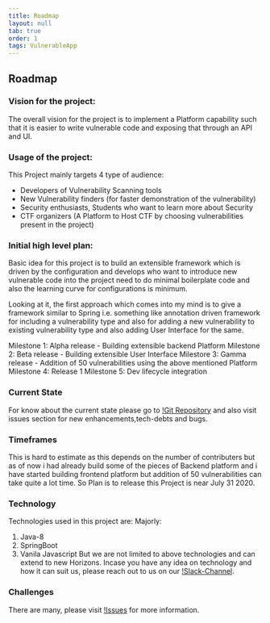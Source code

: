 ```yaml
---
title: Roadmap
layout: null
tab: true
order: 1
tags: VulnerableApp
---
```


## Roadmap
### Vision for the project:

The overall vision for the project is to implement a Platform capability such that it is easier to write 
vulnerable code and exposing that through an API and UI. 

### Usage of the project:

This Project mainly targets 4 type of audience:
* Developers of Vulnerability Scanning tools
* New Vulnerability finders (for faster demonstration of the vulnerability)
* Security enthusiasts, Students who want to learn more about Security
* CTF organizers (A Platform to Host CTF by choosing vulnerabilities present in the project)

### Initial high level plan:

Basic idea for this project is to build an extensible framework which is driven by the configuration and develops who want to introduce new vulnerable code into the project need to do minimal boilerplate code and also the learning curve for configurations is minimum.

Looking at it, the first approach which comes into my mind is to give a framework similar to Spring i.e. something like annotation driven framework for including a vulnerability type and also for adding a new vulnerability to existing vulnerability type and also adding User Interface for the same. 

Milestone 1: Alpha release - Building extensible backend Platform
Milestone 2: Beta release - Building extensible User Interface
Milestore 3: Gamma release - Addition of 50 vulnerabilities using the above mentioned Platform
Milestone 4: Release 1 
Milestone 5: Dev lifecycle integration

### Current State
For know about the current state please go to [!Git Repository](https://github.com/SasanLabs/VulnerableApp) and also visit issues section for new enhancements,tech-debts and bugs.

### Timeframes
This is hard to estimate as this depends on the number of contributers but as of now i had already build some of the pieces of Backend platform and i have started building frontend platform but addition of 50 vulnerabilities can take quite a lot time. So Plan is to release this Project is near July 31 2020.

### Technology
Technologies used in this project are:
Majorly:
1. Java-8
2. SpringBoot
3. Vanila Javascript
But we are not limited to above technologies and can extend to new Horizons.
Incase you have any idea on technology and how it can suit us, please reach out to us on our [!Slack-Channel](https://owasp.slack.com/messages/#owasp-vulnerableapp/).

### Challenges
There are many, please visit [!Issues](https://github.com/SasanLabs/VulnerableApp/issues) for more information.
